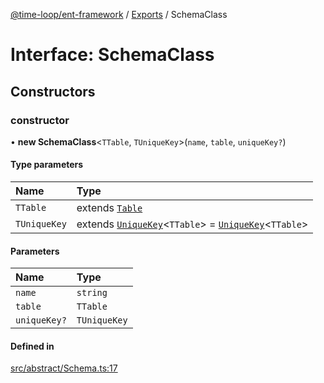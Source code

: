 [@time-loop/ent-framework](../README.md) / [Exports](../modules.md) / SchemaClass

# Interface: SchemaClass

## Constructors

### constructor

• **new SchemaClass**<`TTable`, `TUniqueKey`\>(`name`, `table`, `uniqueKey?`)

#### Type parameters

| Name | Type |
| :------ | :------ |
| `TTable` | extends [`Table`](../modules.md#table) |
| `TUniqueKey` | extends [`UniqueKey`](../modules.md#uniquekey)<`TTable`\> = [`UniqueKey`](../modules.md#uniquekey)<`TTable`\> |

#### Parameters

| Name | Type |
| :------ | :------ |
| `name` | `string` |
| `table` | `TTable` |
| `uniqueKey?` | `TUniqueKey` |

#### Defined in

[src/abstract/Schema.ts:17](https://github.com/clickup/rest-client/blob/master/src/abstract/Schema.ts#L17)
